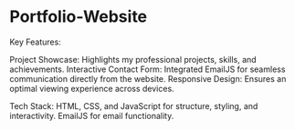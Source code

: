 # Portfolio-Website
Key Features:

Project Showcase: Highlights my professional projects, skills, and achievements.
Interactive Contact Form: Integrated EmailJS for seamless communication directly from the website.
Responsive Design: Ensures an optimal viewing experience across devices.

Tech Stack:
HTML, CSS, and JavaScript for structure, styling, and interactivity.
EmailJS for email functionality. 
